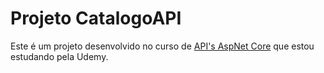 # Projeto CatalogoAPI

Este é um projeto desenvolvido no curso de [API's AspNet Core](https://www.udemy.com/course/curso-web-api-asp-net-core-essencial/) que estou estudando pela Udemy.




